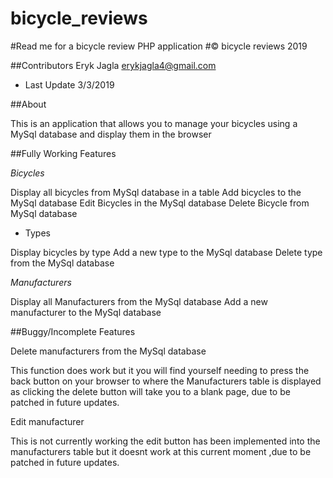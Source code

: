 # bicycle_reviews

#Read me for a bicycle review PHP application 
#© bicycle reviews 2019

##Contributors Eryk Jagla <erykjagla4@gmail.com>

- Last Update 3/3/2019

##About

This is an application that allows you to manage your bicycles using a MySql database and display them in the browser

##Fully Working Features

*Bicycles*

Display all bicycles from MySql database in a table
Add bicycles to the MySql database
Edit Bicycles in the MySql database
Delete Bicycle from MySql database

- Types

Display bicycles by type
Add a new type to the MySql database
Delete type from the MySql database

*Manufacturers*

Display all Manufacturers from the MySql database
Add a new manufacturer to the MySql database

##Buggy/Incomplete Features

Delete manufacturers from the MySql database

This function does work but it you will find yourself needing to press the back button on your browser to where the Manufacturers
table is displayed as clicking the delete button will take you to a blank page, due to be patched in future updates.

Edit manufacturer

This is not currently working the edit button has been implemented into the manufacturers table but it doesnt work at this current moment
,due to be patched in future updates.

